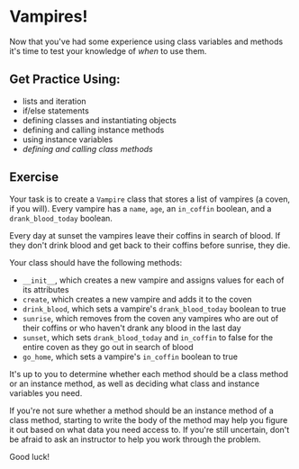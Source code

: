 # Vampires!

Now that you've had some experience using class variables and methods it's time to test your knowledge of _when_ to use them.

## Get Practice Using:

-   lists and iteration
-   if/else statements
-   defining classes and instantiating objects
-   defining and calling instance methods
-   using instance variables
-   _defining and calling class methods_

## Exercise

Your task is to create a `Vampire` class that stores a list of vampires (a coven, if you will). Every vampire has a `name`, `age`, an `in_coffin` boolean, and a `drank_blood_today` boolean.

Every day at sunset the vampires leave their coffins in search of blood. If they don't drink blood and get back to their coffins before sunrise, they die.

Your class should have the following methods:

-   `__init__`, which creates a new vampire and assigns values for each of its attributes
-   `create`, which creates a new vampire and adds it to the coven
-   `drink_blood`, which sets a vampire's `drank_blood_today` boolean to true
-   `sunrise`, which removes from the coven any vampires who are out of their coffins or who haven't drank any blood in the last day
-   `sunset`, which sets `drank_blood_today` and `in_coffin` to false for the entire coven as they go out in search of blood
-   `go_home`, which sets a vampire's `in_coffin` boolean to true

It's up to you to determine whether each method should be a class method or an instance method, as well as deciding what class and instance variables you need.

If you're not sure whether a method should be an instance method of a class method, starting to write the body of the method may help you figure it out based on what data you need access to. If you're still uncertain, don't be afraid to ask an instructor to help you work through the problem.

Good luck!
